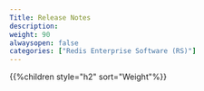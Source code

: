 ```yaml
---
Title: Release Notes
description: 
weight: 90
alwaysopen: false
categories: ["Redis Enterprise Software (RS)"]
---
```

{{%children style="h2" sort="Weight"%}}  
